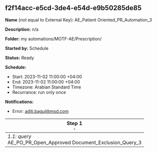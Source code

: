 ## f2f14acc-e5cd-3de4-e54d-e9b50285de85

**Name** (not equal to External Key)**:** AE_Patient Oriented_PR_Automation_3

**Description:** n/a

**Folder:** my automations/MOTF-AE/Prescription/

**Started by:** Schedule

**Status:** Ready

**Schedule:**

* Start: 2023-11-02 11:00:00 +04:00
* End: 2023-11-02 11:00:00 +04:00
* Timezone: Arabian Standard Time
* Recurrance: run only once

**Notifications:**

* Error: aditi.bagul@msd.com

| Step 1<br>_<small>-</small>_ |
| --- |
| _1.1: query_<br>AE_PO_PR_Open_Approved Document_Exclusion_Query_3 |
